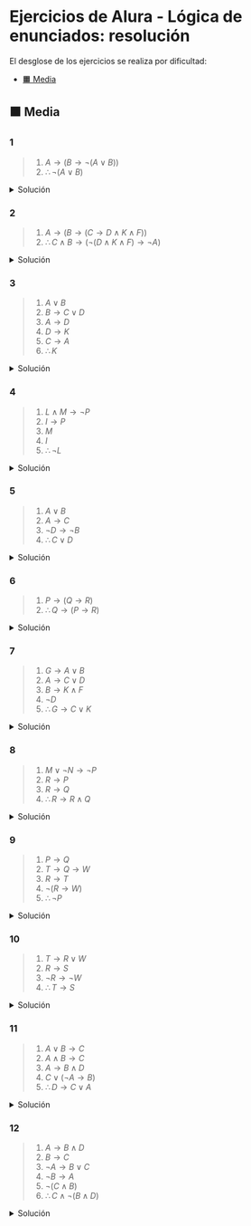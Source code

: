 # Ejercicios de Alura - Lógica de enunciados: resolución

El desglose de los ejercicios se realiza por dificultad:

- [🟧 Media](#-media)

## 🟧 Media

### 1

>1. $A \rightarrow (B \rightarrow \neg (A \vee B))$
>2. $\therefore \neg (A \vee B)$

<details>
	<summary>Solución</summary>

![](1_medio/01.png)
</details>

### 2

>1. $A \rightarrow (B \rightarrow (C \rightarrow D \wedge K \wedge F))$
>2. $\therefore C \wedge B \rightarrow (\neg (D \wedge K \wedge F) \rightarrow \neg A)$

<details>
	<summary>Solución</summary>

![](1_medio/02.png)
</details>

### 3

>1. $A \vee B$
>2. $B \rightarrow C \vee D$
>3. $A \rightarrow D$
>4. $D \rightarrow K$
>5. $C \rightarrow A$
>6. $\therefore K$

<details>
	<summary>Solución</summary>

![](1_medio/03.png)
</details>

### 4

>1. $L \wedge M \rightarrow \neg P$
>2. $I \rightarrow P$
>3. $M$
>4. $I$
>5. $\therefore \neg L$

<details>
	<summary>Solución</summary>

![](1_medio/04.png)
</details>

### 5

>1. $A \vee B$
>2. $A \rightarrow C$
>3. $\neg D \rightarrow \neg B$
>4. $\therefore C \vee D$

<details>
	<summary>Solución</summary>

![](1_medio/05.png)
</details>

### 6

>1. $P \rightarrow (Q \rightarrow R)$
>2. $\therefore Q \rightarrow (P \rightarrow R)$

<details>
	<summary>Solución</summary>

![](1_medio/06.png)
</details>

### 7

>1. $G \rightarrow A \vee B$
>2. $A \rightarrow C \vee D$
>3. $B \rightarrow K \wedge F$
>4. $\neg D$
>5. $\therefore G \rightarrow C \vee K$

<details>
	<summary>Solución</summary>

![](1_medio/07.png)
</details>

### 8

>1. $M \vee \neg N \rightarrow \neg P$
>2. $R \rightarrow P$
>3. $R \rightarrow Q$
>4. $\therefore R \rightarrow R \wedge Q$

<details>
	<summary>Solución</summary>

![](1_medio/08.png)
</details>

### 9

>1. $P \rightarrow Q$
>2. $T \rightarrow Q \rightarrow W$
>3. $R \rightarrow T$
>4. $\neg (R \rightarrow W)$
>5. $\therefore \neg P$

<details>
	<summary>Solución</summary>

![](1_medio/09.png)
</details>

### 10

>1. $T \rightarrow R \vee W$
>2. $R \rightarrow S$
>3. $\neg R \rightarrow \neg W$
>4. $\therefore T \rightarrow S$

<details>
	<summary>Solución</summary>

![](1_medio/10.png)
</details>

### 11

>1. $A \vee B \rightarrow C$
>2. $A \wedge B \rightarrow C$
>3. $A \rightarrow B \wedge D$
>4. $C \vee (\neg A \rightarrow B)$
>5. $\therefore D \rightarrow C \vee A$

<details>
	<summary>Solución</summary>

![](1_medio/11.png)
</details>

### 12

>1. $A \rightarrow B \wedge D$
>2. $B \rightarrow C$
>3. $\neg A \rightarrow B \vee C$
>4. $\neg B \rightarrow A$
>5. $\neg (C \wedge B)$
>6. $\therefore C \wedge \neg (B \wedge D)$

<details>
	<summary>Solución</summary>

![](1_medio/12.png)
</details>
